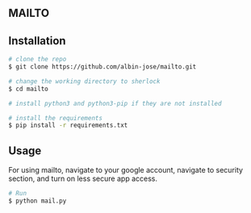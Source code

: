## MAILTO


## Installation


```bash
# clone the repo
$ git clone https://github.com/albin-jose/mailto.git

# change the working directory to sherlock
$ cd mailto

# install python3 and python3-pip if they are not installed

# install the requirements
$ pip install -r requirements.txt
```


## Usage
For using mailto, navigate to your google account, navigate to security section, and turn on less secure app access.
```bash
# Run
$ python mail.py
```
